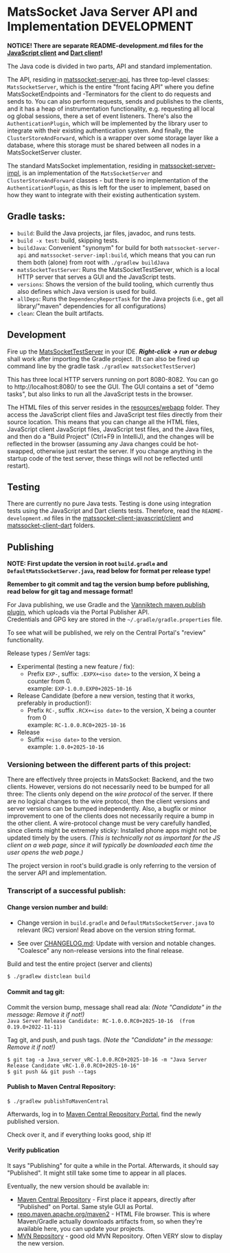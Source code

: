 # MatsSocket Java Server API and Implementation DEVELOPMENT

**NOTICE! There are separate README-development.md files for the
[JavaScript client](matssocket-client-javascript/client/README-development.md) and
[Dart client](matssocket-client-dart/README-development.md)!**

The Java code is divided in two parts, API and standard implementation.

The API, residing in [matssocket-server-api](matssocket-server-api), has three top-level classes: `MatsSocketServer`,
which is the entire "front facing API" where you define MatsSocketEndpoints and -Terminators for the client to do
requests and sends to. You can also perform requests, sends and publishes to the clients, and it has a heap of
instrumentation functionality, e.g. requesting all local og global sessions, there a set of event listeners. There's
also the `AuthenticationPlugin`, which will be implemented by the library user to integrate with their existing
authentication system. And finally, the `ClusterStoreAndForward`, which is a wrapper over some storage layer like a
database, where this storage must be shared between all nodes in a MatsSocketServer cluster.

The standard MatsSocket implementation, residing in [matssocket-server-impl](matssocket-server-impl), is an
implementation of the `MatsSocketServer` and `ClusterStoreAndForward` classes - but there is no implementation of the
`AuthenticationPlugin`, as this is left for the user to implement, based on how they want to integrate with their
existing authentication system.

## Gradle tasks:

* `build`: Build the Java projects, jar files, javadoc, and runs tests.
* `build -x test`: build, skipping tests.
* `buildJava`: Convenient "synonym" for build for both `matssocket-server-api` and `matssocket-server-impl:build`, which
  means that you can run them both (alone) from root with `./gradlew buildJava`
* `matsSocketTestServer`: Runs the MatsSocketTestServer, which is a local HTTP server that serves a GUI and the
  JavaScript tests.
* `versions`: Shows the version of the build tooling, which currently thus also defines which Java version is used for
  build.
* `allDeps`: Runs the `DependencyReportTask` for the Java projects (i.e., get all library/"maven" dependencies for all
  configurations)
* `clean`: Clean the built artifacts.

## Development

Fire up the [MatsSocketTestServer](matssocket-server-impl/src/test/java/io/mats3/matssocket/MatsSocketTestServer.java)
in your IDE. _**Right-click → run or debug**_ shall work after importing the Gradle project. (It can also be fired
up command line by the gradle task `./gradlew matsSocketTestServer`)

This has three local HTTP servers running on port 8080-8082. You can go to http://localhost:8080/ to see the GUI.
The GUI contains a set of "demo tasks", but also links to run all the JavaScript tests in the browser.

The HTML files of this server resides in the [resources/webapp](matssocket-server-impl/src/test/resources/webapp) folder.
They access the JavaScript client files and JavaScript test files directly from their source location. This means that
you can change all the HTML files, JavaScript client JavaScript files, JavaScript test files, and the Java files, and
then do a "Build Project" (Ctrl+F9 in IntelliJ), and the changes will be reflected in the browser (assuming any Java
changes could be hot-swapped, otherwise just restart the server. If you change anything in the startup code of the test
server, these things will not be reflected until restart).

## Testing

There are currently no pure Java tests. Testing is done using integration tests using the JavaScript and Dart clients
tests. Therefore, read the `README-development.md` files in the
[matssocket-client-javascript/client](matssocket-client-javascript/client)
and [matssocket-client-dart](matssocket-client-dart) folders.

## Publishing

**NOTE: First update the version in root `build.gradle` and `DefaultMatsSocketServer.java`, read below for format per
release type!**

**Remember to git commit and tag the version bump before publishing, read below for git tag and message format!**

For Java publishing, we use Gradle and the
[Vanniktech maven.publish plugin](https://vanniktech.github.io/gradle-maven-publish-plugin/central/), which uploads via
the Portal Publisher API.  
Credentials and GPG key are stored in the `~/.gradle/gradle.properties` file.

To see what will be published, we rely on the Central Portal's "review" functionality.

Release types / SemVer tags:
* Experimental (testing a new feature / fix):
    * Prefix `EXP-`, suffix: `.EXPX+<iso date>` to the version, X being a counter from 0.  
    example: `EXP-1.0.0.EXP0+2025-10-16`
* Release Candidate (before a new version, testing that it works, preferably in production!):
    * Prefix `RC-`, suffix `.RCX+<iso date>` to the version, X being a counter from 0  
    example: `RC-1.0.0.RC0+2025-10-16`
* Release
    * Suffix `+<iso date>` to the version.  
    example: `1.0.0+2025-10-16`

### Versioning between the different parts of this project:

There are effectively three projects in MatsSocket: Backend, and the two clients. However, versions do not necessarily
need to be bumped for all three: The clients only depend on the _wire protocol_ of the server. If there are no logical
changes to the wire protocol, then the client versions and server versions can be bumped independently. Also, a bugfix
or minor improvement to one of the clients does not necessarily require a bump in the other client. A wire-protocol
change must be very carefully handled, since clients might be extremely sticky: Installed phone apps might not be
updated timely by the users. _(This is technically not as important for the JS client on a web page, since it will
typically be downloaded each time the user opens the web page.)_

The project version in root's build.gradle is only referring to the version of the server API and implementation.

### Transcript of a successful publish:

#### Change version number and build:

* Change version in `build.gradle` and `DefaultMatsSocketServer.java` to relevant (RC) version! Read above on the
  version string format.

* See over [CHANGELOG.md](CHANGELOG.md): Update with version and notable changes.  
  "Coalesce" any non-release versions into the final release.

Build and test the entire project (server and clients)
```bash
$ ./gradlew distclean build
```

#### Commit and tag git:

Commit the version bump, message shall read ala: _(Note "Candidate" in the message: Remove it if not!)_  
`Java Server Release Candidate: RC-1.0.0.RC0+2025-10-16  (from 0.19.0+2022-11-11)`

Tag git, and push, and push tags. _(Note the "Candidate" in the message: Remove it if not!)_
```shell
$ git tag -a Java_server_vRC-1.0.0.RC0+2025-10-16 -m "Java Server Release Candidate vRC-1.0.0.RC0+2025-10-16"
$ git push && git push --tags
```

#### Publish to Maven Central Repository:

```shell
$ ./gradlew publishToMavenCentral
```

Afterwards, log in to [Maven Central Repository Portal](https://central.sonatype.com/publishing/deployments), find the
newly published version.

Check over it, and if everything looks good, ship it!

#### Verify publication

It says "Publishing" for quite a while in the Portal. Afterwards, it should say "Published". It might still take some
time to appear in all places.

Eventually, the new version should be available in:
* [Maven Central Repository](https://central.sonatype.com/namespace/io.mats3.matssocket) - First place it appears,
  directly after "Published" on Portal. Same style GUI as Portal.
* [repo.maven.apache.org/maven2](https://repo.maven.apache.org/maven2/io/mats3/matssocket/) - HTML File browser. This is
  where Maven/Gradle actually downloads artifacts from, so when they're available here, you can update your projects.
* [MVN Repository](https://mvnrepository.com/artifact/io.mats3.matssocket) - good old MVN Repository. Often VERY slow to
  display the new version.
